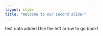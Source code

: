 ```yaml
---
layout: slide
title: "Welcome to our second slide!"
---
```

test data added
Use the left arrow to go back!
